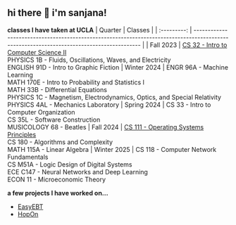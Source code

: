 ## hi there 👋 i'm sanjana!

<!--
**sanjanarathore/sanjanarathore** is a ✨ _special_ ✨ repository because its `README.md` (this file) appears on your GitHub profile.

Here are some ideas to get you started:

- 🔭 I’m currently working on ...
- 🌱 I’m currently learning ...
- 👯 I’m looking to collaborate on ...
- 🤔 I’m looking for help with ...
- 💬 Ask me about ...
- 📫 How to reach me: ...
- 😄 Pronouns: ...
- ⚡ Fun fact: ...
-->
**classes I have taken at UCLA**
|   Quarter   |                                                                    Classes                                                                    |
| :---------: | ----------------------------------------------------------------------------------------------------------------------------------------- |
| Fall 2023 | [CS 32 - Intro to Computer Science II](https://github.com/sanjanarathore/CS32) <br> PHYSICS 1B - Fluids, Oscillations, Waves, and Electricity <br> ENGLISH 91D - Intro to Graphic Fiction
| Winter 2024 | ENGR 96A - Machine Learning <br> MATH 170E - Intro to Probability and Statistics I <br> MATH 33B - Differential Equations <br> PHYSICS 1C - Magnetism, Electrodynamics, Optics, and Special Relativity <br> PHYSICS 4AL - Mechanics Laboratory 
| Spring 2024 | CS 33 - Intro to Computer Organization <br> CS 35L - Software Construction <br> MUSICOLOGY 68 - Beatles
| Fall 2024 | [CS 111 - Operating Systems Principles](https://github.com/sanjanarathore/CS111) <br> CS 180 - Algorithms and Complexity <br> MATH 115A - Linear Algebra
| Winter 2025 | CS 118 - Computer Network Fundamentals <br> CS M51A - Logic Design of Digital Systems <br> ECE C147 - Neural Networks and Deep Learning <br> ECON 11 - Microeconomic Theory

**a few projects I have worked on...**
- [EasyEBT](https://github.com/suhanishukla/grocery)
- [HopOn](https://github.com/suhanishukla/hopon)
